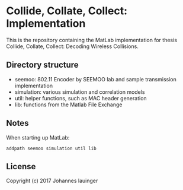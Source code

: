 # Collide, Collate, Collect: Implementation

This is the repository containing the MatLab implementation for thesis Collide, Collate, Collect: Decoding Wireless Collisions.


## Directory structure

 - seemoo: 802.11 Encoder by SEEMOO lab and sample transmission implementation
 - simulation: various simulation and correlation models
 - util: helper functions, such as MAC header generation
 - lib: functions from the Matlab File Exchange


## Notes

When starting up MatLab:

```
addpath seemoo simulation util lib
```


## License

Copyright (c) 2017 Johannes lauinger
